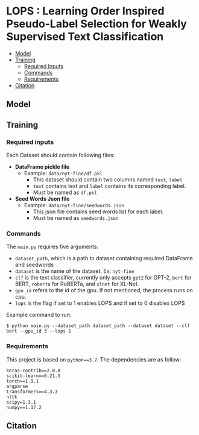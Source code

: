# LOPS : Learning Order Inspired Pseudo-Label Selection for Weakly Supervised Text Classification

- [Model](#model)
- [Training](#training)
	- [Required Inputs](#required-inputs)
	- [Commands](#commands)
	- [Requirements](#requirements)
- [Citation](#citation)

## Model


## Training

### Required inputs
Each Dataset should contain following files:
- **DataFrame pickle file**
  - Example: ```data/nyt-fine/df.pkl```
    - This dataset should contain two columns named ```text```, ```label```
    - ```text``` contains text and ```label``` contains its corresponding label.
    - Must be named as ```df.pkl```
- **Seed Words Json file**
  - Example: ```data/nyt-fine/seedwords.json```
    - This json file contains seed words list for each label.
    - Must be named as ```seedwords.json```

### Commands

The ```main.py``` requires five arguments: 
- ```dataset_path```, which is a path to dataset containing  required DataFrame and seedwords
- ```dataset``` is the name of the dataset. Ex: ```nyt-fine```
- ```clf``` is the text classifier, currently only accepts ```gpt2``` for GPT-2, ```bert``` for BERT, ```roberta``` for RoBERTa, and ```xlnet``` for XL-Net.
- ```gpu_id``` refers to the id of the gpu. If not mentioned, the process runs on cpu.
- ```lops``` is the flag if set to 1 enables LOPS and if set to 0 disables LOPS

Example command to run:
```shell script
$ python main.py --dataset_path dataset_path --dataset dataset --clf bert --gpu_id 3 --lops 1
```

### Requirements

This project is based on ```python==3.7```. The dependencies are as follow:
```
keras-contrib==2.0.8
scikit-learn==0.21.3
torch==1.9.1
argparse
transformers==4.3.3
nltk
scipy=1.3.1
numpy==1.17.2
```

## Citation

```
```
